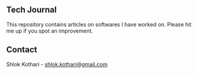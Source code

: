 ## Tech Journal

This repository contains articles on softwares I have worked on. Please hit me up if you spot an improvement.


## Contact

Shlok Kothari - [shlok.kothari@gmail.com](mailto:shlok.kothari@gmail.com)
